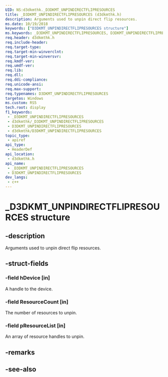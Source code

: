 ```yaml
---
UID: NS:d3dkmthk._D3DKMT_UNPINDIRECTFLIPRESOURCES
title: _D3DKMT_UNPINDIRECTFLIPRESOURCES (d3dkmthk.h)
description: Arguments used to unpin direct flip resources.
ms.date: 10/19/2018
keywords: ["D3DKMT_UNPINDIRECTFLIPRESOURCES structure"]
ms.keywords: _D3DKMT_UNPINDIRECTFLIPRESOURCES, D3DKMT_UNPINDIRECTFLIPRESOURCES,
req.header: d3dkmthk.h
req.include-header: 
req.target-type: 
req.target-min-winverclnt: 
req.target-min-winversvr: 
req.kmdf-ver: 
req.umdf-ver: 
req.lib: 
req.dll: 
req.ddi-compliance: 
req.unicode-ansi: 
req.max-support: 
req.typenames: D3DKMT_UNPINDIRECTFLIPRESOURCES
targetos: Windows
ms.custom: RS5
tech.root: display
f1_keywords:
 - _D3DKMT_UNPINDIRECTFLIPRESOURCES
 - d3dkmthk/_D3DKMT_UNPINDIRECTFLIPRESOURCES
 - D3DKMT_UNPINDIRECTFLIPRESOURCES
 - d3dkmthk/D3DKMT_UNPINDIRECTFLIPRESOURCES
topic_type:
 - apiref
api_type:
 - HeaderDef
api_location:
 - d3dkmthk.h
api_name:
 - _D3DKMT_UNPINDIRECTFLIPRESOURCES
 - D3DKMT_UNPINDIRECTFLIPRESOURCES
dev_langs:
 - c++
---
```


# _D3DKMT_UNPINDIRECTFLIPRESOURCES structure


## -description

Arguments used to unpin direct flip resources.

## -struct-fields

### -field hDevice [in]

A handle to the device.

### -field ResourceCount [in]

The number of resources to unpin.

### -field pResourceList [in]

 
An array of resource handles to unpin.

## -remarks

## -see-also


